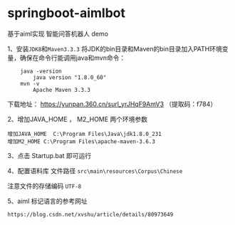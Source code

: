

# springboot-aimlbot
基于aiml实现  智能问答机器人   demo

1、安装`JDK8`和`Maven3.3.3`
    将JDK的bin目录和Maven的bin目录加入PATH环境变量，确保在命令行能调用java和mvn命令：
```
    java -version
        java version "1.8.0_60"
    mvn -v
        Apache Maven 3.3.3
 ``` 
 下载地址：
 https://yunpan.360.cn/surl_yrJHqF9AmV3 （提取码：f784）
 
        
2、增加JAVA_HOME ， M2_HOME 两个环境参数

```
增加JAVA_HOME  C:\Program Files\Java\jdk1.8.0_231
增加M2_HOME C:\Program Files\apache-maven-3.6.3

```


3、点击 Startup.bat 即可运行


4、配置语料库
文件路径
`src\main\resources\Corpus\Chinese`

注意文件的存储编码 `UTF-8`

5、aiml 标记语言的参考网址

`https://blog.csdn.net/xvshu/article/details/80973649`
